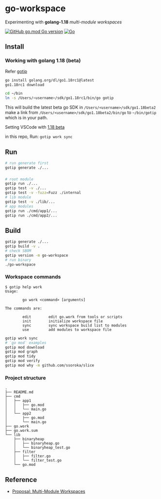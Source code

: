 # go-workspace

Experimenting with **golang-1.18** _multi-module workspaces_

[![GitHub go.mod Go version](https://img.shields.io/github/go-mod/go-version/xmlking/go-workspace)](https://github.com/xmlking/go-workspace/blob/main/go.mod)
[![Go](https://github.com/xmlking/go-workspace/actions/workflows/go.yml/badge.svg)](https://github.com/xmlking/go-workspace/actions/workflows/go.yml)


## Install

### Working with golang 1.18 (beta)

Refer [gotip](https://github.com/golang/tools/blob/master/gopls/doc/advanced.md)

```bash
go install golang.org/dl/go1.18rc1@latest
go1.18rc1 download

cd ~/bin
ln -s /Users/<username>/sdk/go1.18rc1/bin/go gotip
```

This will build the latest beta go SDK in `/Users/<username>/sdk/go1.18beta2` <br/> 
make a link from `/Users/<username>/sdk/go1.18beta2/bin/go` to `~/bin/gotip` which is in your path.

Setting VSCode with [1.18 beta](https://github.com/golang/vscode-go/blob/master/docs/advanced.md)

in this repo, Run: `gotip work sync`

## Run

```bash
# run generate first
gotip generate ./...
```

###
```bash
# root module
gotip run ./...
gotip test -v ./... 
gotip test -v -fuzz=Fuzz ./internal
# lib module
gotip test -v ./lib/...
# app modules
gotip run ./cmd/app1/...
gotip run ./cmd/app2/...
```

## Build

```bash
gotip generate ./...
gotip build -v .
# check SBOM
gotip version -m go-workspace
# run binary
./go-workspace
```
### Workspace commands

```
$ gotip help work
Usage:

        go work <command> [arguments]

The commands are:

        edit        edit go.work from tools or scripts
        init        initialize workspace file
        sync        sync workspace build list to modules
        use         add modules to workspace file

```

```bash
gotip work sync
# `go mod` examples
gotip mod download
gotip mod graph
gotip mod tidy
gotip mod verify
gotip mod why -m github.com/ssoroka/slice
```

### Project structure 

```
.
├── README.md
├── cmd
│   ├── app1
│   │   ├── go.mod
│   │   └── main.go
│   └── app2
│       ├── go.mod
│       └── main.go
├── go.work
├── go.work.sum
└── lib
    ├── binaryheap
    │   ├── binaryheap.go
    │   └── binaryheap_test.go
    ├── filter
    │   ├── filter.go
    │   └── filter_test.go
    └── go.mod

```

## Reference 
- [Proposal: Multi-Module Workspaces](https://go.googlesource.com/proposal/+/master/design/45713-workspace.md)
